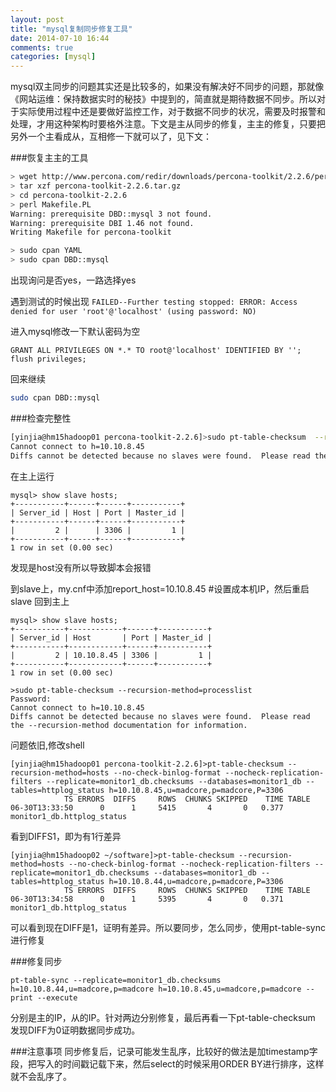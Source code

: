 ```yaml
---
layout: post
title: "mysql复制同步修复工具"
date: 2014-07-10 16:44
comments: true
categories: [mysql]
---
```


mysql双主同步的问题其实还是比较多的，如果没有解决好不同步的问题，那就像《网站运维：保持数据实时的秘技》中提到的，简直就是期待数据不同步。所以对于实际使用过程中还是要做好监控工作，对于数据不同步的状况，需要及时报警和处理，才用这种架构时要格外注意。下文是主从同步的修复，主主的修复，只要把另外一个主看成从，互相修一下就可以了，见下文：

<!--more-->

###恢复主主的工具
```bash
> wget http://www.percona.com/redir/downloads/percona-toolkit/2.2.6/percona-toolkit-2.2.6.tar.gz
> tar xzf percona-toolkit-2.2.6.tar.gz
> cd percona-toolkit-2.2.6
> perl Makefile.PL
Warning: prerequisite DBD::mysql 3 not found.
Warning: prerequisite DBI 1.46 not found.
Writing Makefile for percona-toolkit

> sudo cpan YAML
> sudo cpan DBD::mysql
```
出现询问是否yes，一路选择yes


遇到测试的时候出现
` FAILED--Further testing stopped: ERROR: Access denied for user 'root'@'localhost' (using password: NO) `

进入mysql修改一下默认密码为空
```
GRANT ALL PRIVILEGES ON *.* TO root@'localhost' IDENTIFIED BY '';
flush privileges;
```

回来继续
```bash
sudo cpan DBD::mysql
```

###检查完整性
```bash
[yinjia@hm15hadoop01 percona-toolkit-2.2.6]>sudo pt-table-checksum  --recursion-method=processlist
Cannot connect to h=10.10.8.45
Diffs cannot be detected because no slaves were found.  Please read the --recursion-method documentation for information.
```

在主上运行
```
mysql> show slave hosts;
+-----------+------+------+-----------+
| Server_id | Host | Port | Master_id |
+-----------+------+------+-----------+
|         2 |      | 3306 |         1 |
+-----------+------+------+-----------+
1 row in set (0.00 sec)
```

发现是host没有所以导致脚本会报错

到slave上，my.cnf中添加report_host=10.10.8.45 #设置成本机IP，然后重启slave
回到主上
```
mysql> show slave hosts;
+-----------+------------+------+-----------+
| Server_id | Host       | Port | Master_id |
+-----------+------------+------+-----------+
|         2 | 10.10.8.45 | 3306 |         1 |
+-----------+------------+------+-----------+
1 row in set (0.00 sec)

>sudo pt-table-checksum --recursion-method=processlist
Password:
Cannot connect to h=10.10.8.45
Diffs cannot be detected because no slaves were found.  Please read the --recursion-method documentation for information.
```

问题依旧,修改shell
```
[yinjia@hm15hadoop01 percona-toolkit-2.2.6]>pt-table-checksum --recursion-method=hosts --no-check-binlog-format --nocheck-replication-filters --replicate=monitor1_db.checksums --databases=monitor1_db --tables=httplog_status h=10.10.8.45,u=madcore,p=madcore,P=3306
            TS ERRORS  DIFFS     ROWS  CHUNKS SKIPPED    TIME TABLE
06-30T13:33:50      0      1     5415       4       0   0.377 monitor1_db.httplog_status
```

看到DIFFS1，即为有1行差异
```
[yinjia@hm15hadoop02 ~/software]>pt-table-checksum --recursion-method=hosts --no-check-binlog-format --nocheck-replication-filters --replicate=monitor1_db.checksums --databases=monitor1_db --tables=httplog_status h=10.10.8.44,u=madcore,p=madcore,P=3306
            TS ERRORS  DIFFS     ROWS  CHUNKS SKIPPED    TIME TABLE
06-30T13:34:58      0      1     5395       4       0   0.371 monitor1_db.httplog_status
```
可以看到现在DIFF是1，证明有差异。所以要同步，怎么同步，使用pt-table-sync进行修复

###修复同步
```
pt-table-sync --replicate=monitor1_db.checksums h=10.10.8.44,u=madcore,p=madcore h=10.10.8.45,u=madcore,p=madcore --print --execute
```
分别是主的IP，从的IP。针对两边分别修复，最后再看一下pt-table-checksum 发现DIFF为0证明数据同步成功。


###注意事项
同步修复后，记录可能发生乱序，比较好的做法是加timestamp字段，把写入的时间戳记载下来，然后select的时候采用ORDER BY进行排序，这样就不会乱序了。



